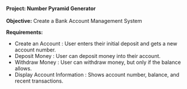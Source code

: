 **Project: Number Pyramid Generator**
<br> <br>
**Objective:** 
Create a Bank Account Management System

**Requirements:**
- Create an Account : User enters their initial deposit and gets a new account number.
- Deposit Money : User can deposit money into their account.
- Withdraw Money : User can withdraw money, but only if the balance allows.
- Display Account Information : Shows account number, balance, and recent transactions. 